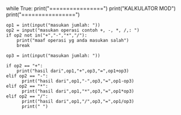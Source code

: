 while True:
	print("================")
	print("KALKULATOR MOD")
	print("================")
	
	op1 = int(input("masukan jumlah: "))
	op2 = input("masukan operasi contoh +, -, *, /,: ")
	if op2 not in("+","-","*","/"):
		print("maaf operasi yg anda masukan salah")
		break
		
	op3 = int(input("masukan jumlah: "))
	
	if op2 == "+":
		print("hasil dari",op1,"+",op3,"=",op1+op3)
	elif op2 == "-":
          print("hasil dari",op1,"-",op3,"=",op1-op3)
	elif op2 == "*":
          print("hasil dari",op1,"*",op3,"=",op1*op3)			
	elif op2 == "/":
          print("hasil dari",op1,"/",op3,"=",op1/op3)
          print(" ")
